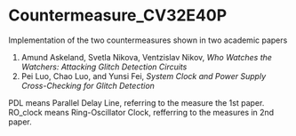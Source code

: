 # Countermeasure_CV32E40P

Implementation of the two countermeasures shown in two academic papers
1. Amund Askeland, Svetla Nikova, Ventzislav Nikov, _Who Watches the Watchers: Attacking Glitch Detection Circuits_
2. Pei Luo, Chao Luo, and Yunsi Fei, _System Clock and Power Supply Cross-Checking for Glitch Detection_

PDL means Parallel Delay Line, referring to the measure the 1st paper.
RO_clock means Ring-Oscillator Clock, refferring to the measures in 2nd paper.
